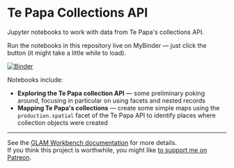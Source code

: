 # Te Papa Collections API

Jupyter notebooks to work with data from Te Papa's collections API.

Run the notebooks in this repository live on MyBinder — just click the button (it might take a little while to load).

[![Binder](https://mybinder.org/badge.svg)](https://mybinder.org/v2/gh/GLAM-Workbench/te-papa-api/master)

Notebooks include:

* **Exploring the Te Papa collection API** — some preliminary poking around, focusing in particular on using facets and nested records
* **Mapping Te Papa's collections** — create some simple maps using the `production.spatial` facet of the Te Papa API to identify places where collection objects were created

----

See the [GLAM Workbench documentation](https://glam-workbench.github.io/) for more details.  
If you think this project is worthwhile, you might like [to support me on Patreon](https://www.patreon.com/timsherratt).
